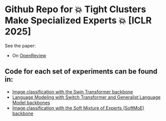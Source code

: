 # Github Repo for 💥 Tight Clusters Make Specialized Experts 💥 [ICLR 2025]

See the paper:
- On [OpenReview](https://openreview.net/pdf?id=Pu3c0209cx)

## Code for each set of experiments can be found in:
- [Image classification with the Swin Transformer backbone](image-classification/)
- [Language Modeling with Switch Transformer and Generalist Language Model backbones](language-modeling/)
- [Image classification with the Soft Mixture of Experts (SoftMoE) backbone](SoftMoE)